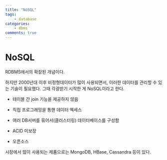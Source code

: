 ```yaml
---
title: "NoSQL"
tags: 
    - database
categories: 
    - dbms
comments: true
---
```


# NoSQL

RDBMS에서의 확장된 개념이다.

하지만 2000년대 이후 비정형데이터가 많이 사용되면서, 이러한 데이터를 관리할 수 있는 기술이 필요했다. 그때 각광받기 시작한 게 NoSQL이라고 한다.

- 테이블 간 join 기능을 제공하지 않음

- 직접 프로그래밍을 통핸 데이터 엑세스

- 여러 DB서버를 묶어서(클러스터링) 데이터베이스를 구성함
- ACID 미보장
- 오픈소스

시장에서 많이 사용되는 제품으로는 MongoDB, HBase, Cassandra 등이 있다.